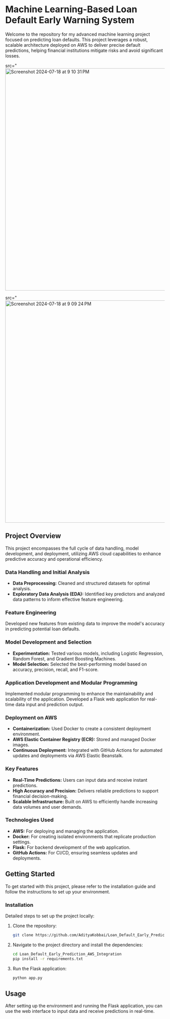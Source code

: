 # Machine Learning-Based Loan Default Early Warning System

Welcome to the repository for my advanced machine learning project focused on predicting loan defaults. This project leverages a robust, scalable architecture deployed on AWS to deliver precise default predictions, helping financial institutions mitigate risks and avoid significant losses.

 src="<img width="700" alt="Screenshot 2024-07-18 at 9 10 31 PM" src="https://github.com/user-attachments/assets/19e83ee0-9100-4600-8790-302e65a1209c">

src="<img width="700" alt="Screenshot 2024-07-18 at 9 09 24 PM" src="https://github.com/user-attachments/assets/b2bdc6db-a117-4605-90cf-cd6ad0723b31">



## Project Overview

This project encompasses the full cycle of data handling, model development, and deployment, utilizing AWS cloud capabilities to enhance predictive accuracy and operational efficiency.

### Data Handling and Initial Analysis

- **Data Preprocessing:** Cleaned and structured datasets for optimal analysis.
- **Exploratory Data Analysis (EDA):** Identified key predictors and analyzed data patterns to inform effective feature engineering.

### Feature Engineering

Developed new features from existing data to improve the model's accuracy in predicting potential loan defaults.

### Model Development and Selection

- **Experimentation:** Tested various models, including Logistic Regression, Random Forest, and Gradient Boosting Machines.
- **Model Selection:** Selected the best-performing model based on accuracy, precision, recall, and F1-score.

### Application Development and Modular Programming

Implemented modular programming to enhance the maintainability and scalability of the application.
Developed a Flask web application for real-time data input and prediction output.

### Deployment on AWS

- **Containerization:** Used Docker to create a consistent deployment environment.
- **AWS Elastic Container Registry (ECR):** Stored and managed Docker images.
- **Continuous Deployment:** Integrated with GitHub Actions for automated updates and deployments via AWS Elastic Beanstalk.

### Key Features

- **Real-Time Predictions:** Users can input data and receive instant predictions.
- **High Accuracy and Precision:** Delivers reliable predictions to support financial decision-making.
- **Scalable Infrastructure:** Built on AWS to efficiently handle increasing data volumes and user demands.

### Technologies Used

- **AWS:** For deploying and managing the application.
- **Docker:** For creating isolated environments that replicate production settings.
- **Flask:** For backend development of the web application.
- **GitHub Actions:** For CI/CD, ensuring seamless updates and deployments.

## Getting Started

To get started with this project, please refer to the installation guide and follow the instructions to set up your environment.

### Installation

Detailed steps to set up the project locally:

1. Clone the repository:
    ```bash
    git clone https://github.com/AdityaKobbai/Loan_Default_Early_Prediction_AWS_Integration
    ```

2. Navigate to the project directory and install the dependencies:
    ```bash
    cd Loan_Default_Early_Prediction_AWS_Integration
    pip install -r requirements.txt
    ```

3. Run the Flask application:
    ```bash
    python app.py
    ```

## Usage

After setting up the environment and running the Flask application, you can use the web interface to input data and receive predictions in real-time.
